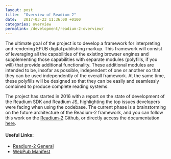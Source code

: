```yaml
---
layout: post
title:  "Overview of Readium 2"
date:   2017-03-23 11:36:00 +0100
categories: overview
permalink: /development/readium-2-overview/
---
```


The ultimate goal of the project is to develop a framework for interpreting and rendering EPUB digital publishing markup. This framework will consist of leveraging all the capabilities of the existing browser engines and supplementing those capabilities with separate modules (polyfills, if you will) that provide additional functionality. These additional modules are intended to be, insofar as possible, independent of one or another so that they can be used independently of the overall framework. At the same time, these polyfills will be designed so that they can be easily and seamlessly combined to produce complete reading systems.

The project has started in 2016 with a report on the state of development of the Readium SDK and Readium JS, highlighting the top issues developers were facing when using the codebase. The current phase is a brainstorming on the future architecture of the Readium-2 framework, and you can follow this work on the [Readium-2](https://github.com/readium/readium-2) Github, or directly access the documentation [here](/table-of-contents-readium-2/).

#### Useful Links:

- [Readium-2 General](/technical/r2-toc/)
- [WebPub Manifest](/technical/webpub-manifest/)